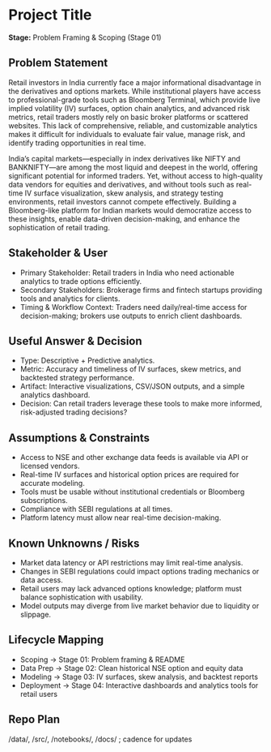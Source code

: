 # Project Title
**Stage:** Problem Framing & Scoping (Stage 01)

## Problem Statement
Retail investors in India currently face a major informational disadvantage in the derivatives and options markets. While institutional players have access to professional-grade tools such as Bloomberg Terminal, which provide live implied volatility (IV) surfaces, option chain analytics, and advanced risk metrics, retail traders mostly rely on basic broker platforms or scattered websites. This lack of comprehensive, reliable, and customizable analytics makes it difficult for individuals to evaluate fair value, manage risk, and identify trading opportunities in real time.

India’s capital markets—especially in index derivatives like NIFTY and BANKNIFTY—are among the most liquid and deepest in the world, offering significant potential for informed traders. Yet, without access to high-quality data vendors for equities and derivatives, and without tools such as real-time IV surface visualization, skew analysis, and strategy testing environments, retail investors cannot compete effectively. Building a Bloomberg-like platform for Indian markets would democratize access to these insights, enable data-driven decision-making, and enhance the sophistication of retail trading.

## Stakeholder & User
- Primary Stakeholder: Retail traders in India who need actionable analytics to trade options efficiently.
- Secondary Stakeholders: Brokerage firms and fintech startups providing tools and analytics for clients.
- Timing & Workflow Context: Traders need daily/real-time access for decision-making; brokers use outputs to enrich client dashboards.

## Useful Answer & Decision
- Type: Descriptive + Predictive analytics.
- Metric: Accuracy and timeliness of IV surfaces, skew metrics, and backtested strategy performance.
- Artifact: Interactive visualizations, CSV/JSON outputs, and a simple analytics dashboard.
- Decision: Can retail traders leverage these tools to make more informed, risk-adjusted trading decisions?

## Assumptions & Constraints
- Access to NSE and other exchange data feeds is available via API or licensed vendors.
- Real-time IV surfaces and historical option prices are required for accurate modeling.
- Tools must be usable without institutional credentials or Bloomberg subscriptions.
- Compliance with SEBI regulations at all times.
- Platform latency must allow near real-time decision-making.

## Known Unknowns / Risks
- Market data latency or API restrictions may limit real-time analysis.
- Changes in SEBI regulations could impact options trading mechanics or data access.
- Retail users may lack advanced options knowledge; platform must balance sophistication with usability.
- Model outputs may diverge from live market behavior due to liquidity or slippage.

## Lifecycle Mapping
- Scoping	-> Stage 01: 	Problem framing & README
- Data Prep -> Stage 02:	Clean historical NSE option and equity data
- Modeling -> Stage 03:	IV surfaces, skew analysis, and backtest reports
- Deployment -> Stage 04:	Interactive dashboards and analytics tools for retail users

## Repo Plan
/data/, /src/, /notebooks/, /docs/ ; cadence for updates

